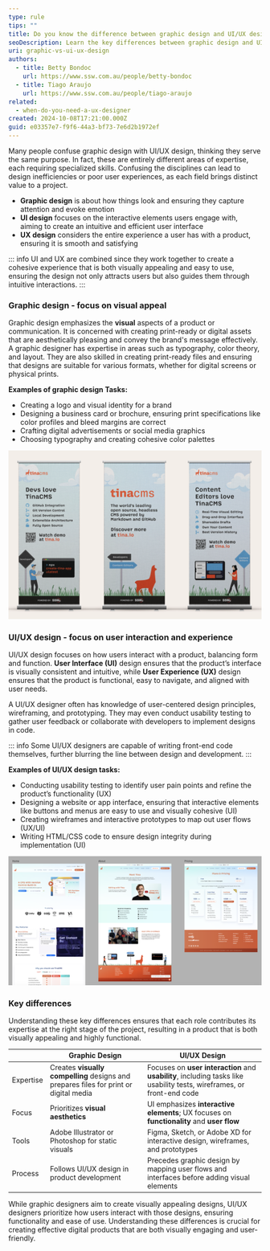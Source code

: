 ```yaml
---
type: rule
tips: ""
title: Do you know the difference between graphic design and UI/UX design?
seoDescription: Learn the key differences between graphic design and UI/UX design, including their roles, focus, and practical examples of each discipline.
uri: graphic-vs-ui-ux-design
authors:
  - title: Betty Bondoc
    url: https://www.ssw.com.au/people/betty-bondoc
  - title: Tiago Araujo
    url: https://www.ssw.com.au/people/tiago-araujo
related:
  - when-do-you-need-a-ux-designer
created: 2024-10-08T17:21:00.000Z
guid: e03357e7-f9f6-44a3-bf73-7e6d2b1972ef
---
```

Many people confuse graphic design with UI/UX design, thinking they serve the same purpose. In fact, these are entirely different areas of expertise, each requiring specialized skills. Confusing the disciplines can lead to design inefficiencies or poor user experiences, as each field brings distinct value to a project.

<!--endintro-->

* **Graphic design** is about how things look and ensuring they capture attention and evoke emotion
* **UI design** focuses on the interactive elements users engage with, aiming to create an intuitive and efficient user interface
* **UX design** considers the entire experience a user has with a product, ensuring it is smooth and satisfying

::: info
UI and UX are combined since they work together to create a cohesive experience that is both visually appealing and easy to use, ensuring the design not only attracts users but also guides them through intuitive interactions.
:::

### Graphic design - focus on visual appeal

Graphic design emphasizes the **visual** aspects of a product or communication. It is concerned with creating print-ready or digital assets that are aesthetically pleasing and convey the brand's message effectively. A graphic designer has expertise in areas such as typography, color theory, and layout. They are also skilled in creating print-ready files and ensuring that designs are suitable for various formats, whether for digital screens or physical prints.

**Examples of graphic design Tasks:**

* Creating a logo and visual identity for a brand
* Designing a business card or brochure, ensuring print specifications like color profiles and bleed margins are correct
* Crafting digital advertisements or social media graphics
* Choosing typography and creating cohesive color palettes

![Figure: TinaCMS pull up banner design (graphic)](tina-graphics.png)

### UI/UX design - focus on user interaction and experience

UI/UX design focuses on how users interact with a product, balancing form and function. **User Interface (UI)** design ensures that the product’s interface is visually consistent and intuitive, while **User Experience (UX)** design ensures that the product is functional, easy to navigate, and aligned with user needs.

A UI/UX designer often has knowledge of user-centered design principles, wireframing, and prototyping. They may even conduct usability testing to gather user feedback or collaborate with developers to implement designs in code.

::: info
Some UI/UX designers are capable of writing front-end code themselves, further blurring the line between design and development.
:::

**Examples of UI/UX design tasks:**
* Conducting usability testing to identify user pain points and refine the product’s functionality (UX)
* Designing a website or app interface, ensuring that interactive elements like buttons and menus are easy to use and visually cohesive (UI)
* Creating wireframes and interactive prototypes to map out user flows (UX/UI)
* Writing HTML/CSS code to ensure design integrity during implementation (UI)

![Figure: TinaCMS website mockups (UI/UX)](tina-mockup.png)

### Key differences

Understanding these key differences ensures that each role contributes its expertise at the right stage of the project, resulting in a product that is both visually appealing and highly functional.

|               | **Graphic Design**                                                         | **UI/UX Design**                                                             |
|---------------|---------------------------------------------------------------------------|------------------------------------------------------------------------------|
| Expertise | Creates **visually compelling** designs and prepares files for print or digital media | Focuses on **user interaction** and **usability**, including tasks like usability tests, wireframes, or front-end code |
| Focus     | Prioritizes **visual aesthetics** | UI emphasizes **interactive elements**; UX focuses on **functionality** and **user flow** |
| Tools     | Adobe Illustrator or Photoshop for static visuals | Figma, Sketch, or Adobe XD for interactive design, wireframes, and prototypes |
| Process   | Follows UI/UX design in product development | Precedes graphic design by mapping user flows and interfaces before adding visual elements |

While graphic designers aim to create visually appealing designs, UI/UX designers prioritize how users interact with those designs, ensuring functionality and ease of use. Understanding these differences is crucial for creating effective digital products that are both visually engaging and user-friendly.
